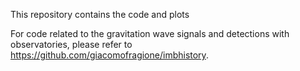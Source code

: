 This repository contains the code and plots 


For code related to the gravitation wave signals and detections with observatories, please refer to https://github.com/giacomofragione/imbhistory.
